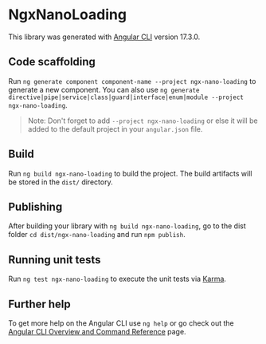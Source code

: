 # NgxNanoLoading

This library was generated with [Angular CLI](https://github.com/angular/angular-cli) version 17.3.0.

## Code scaffolding

Run `ng generate component component-name --project ngx-nano-loading` to generate a new component. You can also use `ng generate directive|pipe|service|class|guard|interface|enum|module --project ngx-nano-loading`.
> Note: Don't forget to add `--project ngx-nano-loading` or else it will be added to the default project in your `angular.json` file. 

## Build

Run `ng build ngx-nano-loading` to build the project. The build artifacts will be stored in the `dist/` directory.

## Publishing

After building your library with `ng build ngx-nano-loading`, go to the dist folder `cd dist/ngx-nano-loading` and run `npm publish`.

## Running unit tests

Run `ng test ngx-nano-loading` to execute the unit tests via [Karma](https://karma-runner.github.io).

## Further help

To get more help on the Angular CLI use `ng help` or go check out the [Angular CLI Overview and Command Reference](https://angular.io/cli) page.
